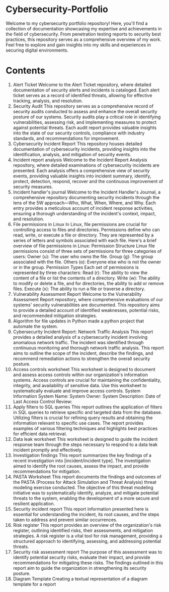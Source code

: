 # Cybersecurity-Portfolio
Welcome to my cybersecurity portfolio repository! Here, you'll find a collection of documentation showcasing my expertise and achievements in the field of cybersecurity. From penetration testing reports to security best practices, this repository serves as a comprehensive overview of my work. Feel free to explore and gain insights into my skills and experiences in securing digital environments.

# Contents
1. Alert Ticket
Welcome to the Alert Ticket repository, where detailed documentation of security alerts and incidents is cataloged. Each alert ticket serves as a record of identified threats, allowing for effective tracking, analysis, and resolution.
2. Security Audit
This repository serves as a comprehensive record of security audits conducted to assess and enhance the overall security posture of our systems. Security audits play a critical role in identifying vulnerabilities, assessing risk, and implementing measures to protect against potential threats. Each audit report provides valuable insights into the state of our security controls, compliance with industry standards, and recommendations for improvement.
3. Cybersecurity Incident Report
This repository houses detailed documentation of cybersecurity incidents, providing insights into the identification, analysis, and mitigation of security events.
4. Incident report analysis
Welcome to the Incident Report Analysis repository, where detailed examinations of cybersecurity incidents are presented. Each analysis offers a comprehensive view of security 
events, providing valuable insights into incident summary, identify, protect, detection, respond, recover and the continuous improvement of security measures.
5. Incident handler's journal
Welcome to the Incident Handler's Journal, a comprehensive repository documenting security incidents through the lens of the 5W approach—Who, What, When, Where, and Why. Each entry provides a meticulous account of incident response activities, ensuring a thorough understanding of the incident's context, impact, and resolution.
6. File permissions in Linux
In Linux, file permissions are crucial for controlling access to files and directories. Permissions define who can read, write, or execute a file or directory. They are represented by a series of letters and symbols associated with each file. Here's a brief overview of file permissions in Linux:
Permission Structure
Linux file permissions consist of three sets of permissions for three categories of users:
Owner (u): The user who owns the file.
Group (g): The group associated with the file.
Others (o): Everyone else who is not the owner or in the group.
Permission Types
Each set of permissions is represented by three characters:
Read (r): The ability to view the content of a file or list the contents of a directory.
Write (w): The ability to modify or delete a file, and for directories, the ability to add or remove files.
Execute (x): The ability to run a file or traverse a directory.
7. Vulnerability Assessment Report
Welcome to the Vulnerability Assessment Report repository, where comprehensive evaluations of our systems' security vulnerabilities are documented. This repository aims to provide a detailed account of identified weaknesses, potential risks, and recommended mitigation strategies. 
8. Algorithm for file updates in Python
made a python project that automate the system.
9. Cybersecurity Incident Report: Network Traffic Analysis
This report provides a detailed analysis of a cybersecurity incident involving anomalous network traffic. The incident was identified through continuous monitoring and thorough network traffic analysis. This report aims to outline the scope of the incident, describe the findings, and recommend remediation actions to strengthen the overall security posture.
10. Access controls worksheet
This worksheet is designed to document and assess access controls within our organization's information systems. Access controls are crucial for maintaining the confidentiality, integrity, and availability of sensitive data. Use this worksheet to systematically evaluate and improve access controls.
System Information
System Name:
System Owner:
System Description:
Date of Last Access Control Review:
11. Apply filters to SQL queries
This report outlines the application of filters in SQL queries to retrieve specific and targeted data from the database. Utilizing filters is crucial for refining query results and obtaining the information relevant to specific use cases. The report provides examples of various filtering techniques and highlights best practices for efficient data retrieval.
12. Data leak worksheet
This worksheet is designed to guide the incident response team through the steps necessary to respond to a data leak incident promptly and effectively.
13. Investigation findings
This report summarizes the key findings of a recent investigation into [incident/incident type]. The investigation aimed to identify the root causes, assess the impact, and provide recommendations for mitigation.
14. PASTA Worksheet
This report documents the findings and outcomes of the PASTA (Process for Attack Simulation and Threat Analysis) threat modeling exercise conducted. The objective of this threat modeling initiative was to systematically identify, analyze, and mitigate potential threats to the system, enabling the development of a more secure and resilient application.
15. Security incident report
This report information presented here is essential for understanding the incident, its root causes, and the steps taken to address and prevent similar occurrences.
16. Risk register
This report provides an overview of the organization's risk register, outlining identified risks, their assessments, and mitigation strategies. A risk register is a vital tool for risk management, providing a structured approach to identifying, assessing, and addressing potential threats.
17. Security risk assessment report
The purpose of this assessment was to identify potential security risks, evaluate their impact, and provide recommendations for mitigating these risks. The findings outlined in this report aim to guide the organization in strengthening its security posture.
18. Diagram Template
Creating a textual representation of a diagram template for a report

